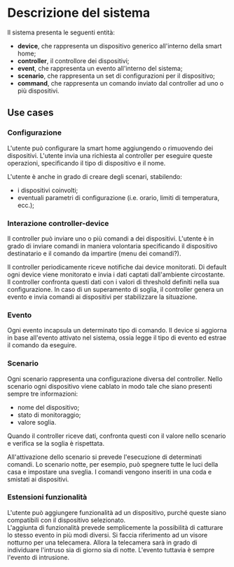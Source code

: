 # Descrizione del sistema
Il sistema presenta le seguenti entità:
- **device**, che rappresenta un dispositivo generico all'interno della smart home;
- **controller**, il controllore dei dispositivi;
- **event**, che rappresenta un evento all'interno del sistema;
- **scenario**, che rappresenta un set di configurazioni per il dispositivo;
- **command**, che rappresenta un comando inviato dal controller ad uno o più dispositivi.

## Use cases

### Configurazione
L'utente può configurare la smart home aggiungendo o rimuovendo dei dispositivi. L'utente invia una richiesta al controller per eseguire queste operazioni, specificando il tipo di dispositivo e il nome. 

L'utente è anche in grado di creare degli scenari, stabilendo:
- i dispositivi coinvolti;
- eventuali parametri di configurazione (i.e. orario, limiti di temperatura, ecc.);

### Interazione controller-device
Il controller può inviare uno o più comandi a dei dispositivi. L'utente è in grado di inviare comandi in maniera volontaria specificando il dispositivo destinatario e il comando da impartire (menu dei comandi?). 

Il controller periodicamente riceve notifiche dai device monitorati. Di default ogni device viene monitorato e invia i dati captati dall'ambiente circostante. Il controller confronta questi dati con i valori di threshold definiti nella sua configurazione. In caso di un superamento di soglia, il controller genera un evento e invia comandi ai dispositivi per stabilizzare la situazione.

### Evento
Ogni evento incapsula un determinato tipo di comando. Il device si aggiorna in base all'evento attivato nel sistema, ossia legge il tipo di evento ed estrae il comando da eseguire.

### Scenario
Ogni scenario rappresenta una configurazione diversa del controller. Nello scenario ogni dispositivo viene cablato in modo tale che siano presenti sempre tre informazioni:
- nome del dispositivo;
- stato di monitoraggio;
- valore soglia.

Quando il controller riceve dati, confronta questi con il valore nello scenario e verifica se la soglia è rispettata. 

All'attivazione dello scenario si prevede l'esecuzione di determinati comandi. Lo scenario notte, per esempio, può spegnere tutte le luci della casa e impostare una sveglia. I comandi vengono inseriti in una coda e smistati ai dispositivi.

### Estensioni funzionalità
L'utente può aggiungere funzionalità ad un dispositivo, purché queste siano compatibili con il dispositivo selezionato.\
L'aggiunta di funzionalità prevede semplicemente la possibilità di catturare lo stesso evento in più modi diversi. Si faccia riferimento ad un visore notturno per una telecamera. Allora la telecamera sarà in grado di individuare l'intruso sia di giorno sia di notte. L'evento tuttavia è sempre l'evento di intrusione.